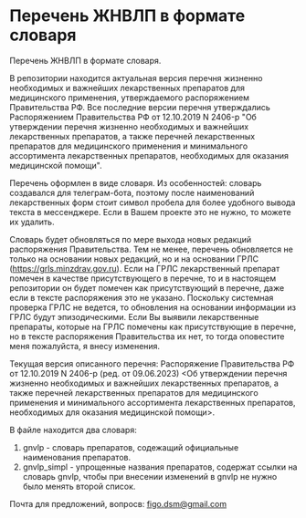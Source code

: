 # Перечень ЖНВЛП в формате словаря
Перечень ЖНВЛП в формате словаря.

В репозитории находится актуальная версия перечня жизненно необходимых и важнейших лекарственных препаратов для медицинского применения, утверждаемого распоряжением Правительства РФ. Все последние версии перечня утверждались
Распоряжением Правительства РФ от 12.10.2019 N 2406-р "Об утверждении перечня жизненно необходимых и важнейших лекарственных препаратов, а также перечней лекарственных препаратов для медицинского применения и минимального ассортимента лекарственных препаратов, необходимых для оказания медицинской помощи".

Перечень оформлен в виде словаря. Из особенностей: словарь создавался для телеграм-бота, поэтому после наименований лекарственных форм стоит символ пробела для более удобного вывода текста в мессенджере. Если в Вашем проекте это не нужно, то можете их удалить.

Словарь будет обновляться по мере выхода новых редакций распоряжения Правительства. Тем не менее, перечень обновляется не только на основании новых редакций, но и на основании ГРЛС (https://grls.minzdrav.gov.ru). Если на ГРЛС лекарственный препарат помечен в качестве присутствующего в перечне, то и в настоящем репозитории он будет помечен как присутствующий в перечне, даже если в тексте распоряжения это не указано. Поскольку системная проверка ГРЛС не ведется, то обновления на основании информации из ГРЛС будут эпизодическими. Если Вы выявили лекарственные препараты, которые на ГРЛС помечены как присутствующие в перечне, но в тексте распоряжения Правительства их нет, то тогда оповестите меня пожалуйста, я внесу изменения. 

Текущая версия описанного перечня:
Распоряжение Правительства РФ от 12.10.2019 N 2406-р (ред. от 09.06.2023) <Об утверждении перечня жизненно необходимых и важнейших лекарственных препаратов, а также перечней лекарственных препаратов для медицинского применения и минимального ассортимента лекарственных препаратов, необходимых для оказания медицинской помощи>.

В файле находится два словаря:
1. gnvlp - словарь препаратов, содежащий официальные наименования препаратов.
2. gnvlp_simpl - упрощенные названия препаратов, содержат ссылки на словарь gnvlp, чтобы при внесении изменений в gnvlp не нужно было менять второй список.

Почта для предложений, вопросв: figo.dsm@gmail.com
